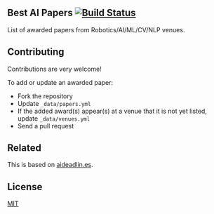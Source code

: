 ## Best AI Papers [![Build Status](https://travis-ci.com/clemense/ai-bestpapers.svg?branch=gh-pages)](https://travis-ci.com/clemense/ai-bestpapers)

List of awarded papers from Robotics/AI/ML/CV/NLP venues.

## Contributing

Contributions are very welcome!

To add or update an awarded paper:
- Fork the repository
- Update `_data/papers.yml`
- If the added award(s) appear(s) at a venue that it is not yet listed, update `_data/venues.yml`
- Send a pull request

## Related

This is based on [aideadlin.es](https://github.com/abhshkdz/ai-deadlines).

## License

[MIT](LICENSE)

<!---
bundle update <gem_name>

cd utils
python process.py
mv sorted_data.yml ../_data/papers.yml
-->
